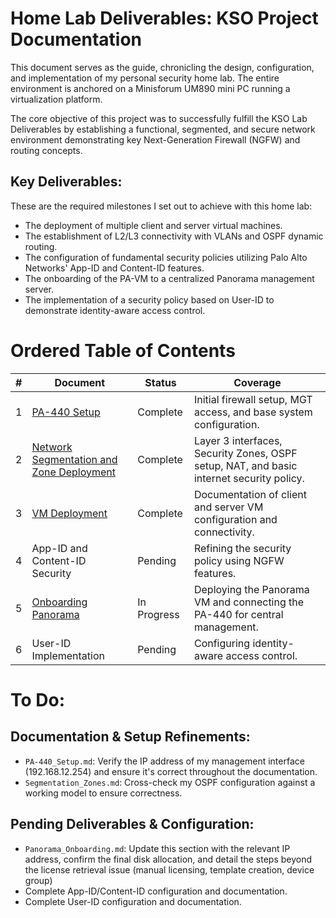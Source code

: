 # Home Lab Deliverables: KSO Project Documentation
This document serves as the guide, chronicling the design, configuration, and implementation of my personal security home lab. The entire environment is anchored on a Minisforum UM890 mini PC running a virtualization platform.

The core objective of this project was to successfully fulfill the KSO Lab Deliverables by establishing a functional, segmented, and secure network environment demonstrating key Next-Generation Firewall (NGFW) and routing concepts.

## Key Deliverables:
These are the required milestones I set out to achieve with this home lab:
* The deployment of multiple client and server virtual machines.
* The establishment of L2/L3 connectivity with VLANs and OSPF dynamic routing.
* The configuration of fundamental security policies utilizing Palo Alto Networks' App-ID and Content-ID features.
* The onboarding of the PA-VM to a centralized Panorama management server.
* The implementation of a security policy based on User-ID to demonstrate identity-aware access control.

# Ordered Table of Contents
| # | Document                                                          | Status      | Coverage                                                                                 |
|---|-------------------------------------------------------------------|-------------|------------------------------------------------------------------------------------------|
| 1 | [PA-440 Setup](PA440_Setup.md)                                    | Complete | Initial firewall setup, MGT access, and base system configuration.                       |
| 2 | [Network Segmentation and Zone Deployment](Segmentation_Zones.md) | Complete    | Layer 3 interfaces, Security Zones, OSPF setup, NAT, and basic internet security policy. |
| 3 | [VM Deployment](VM_Deplyment.md)                                  | Complete    | Documentation of client and server VM configuration and connectivity.                    |
| 4 | App-ID and Content-ID Security                                    | Pending     | Refining the security policy using NGFW features.                                        |
| 5 | [Onboarding Panorama](Panorama_Onboarding.md)                     | In Progress | Deploying the Panorama VM and connecting the PA-440 for central management.              |
| 6 | User-ID Implementation                                            | Pending     | Configuring identity-aware access control.                                               |

# To Do:

## Documentation & Setup Refinements:
* `PA-440_Setup.md`: Verify the IP address of my management interface (192.168.12.254) and ensure it's correct throughout the documentation.
* `Segmentation_Zones.md`: Cross-check my OSPF configuration against a working model to ensure correctness.
## Pending Deliverables & Configuration:
* `Panorama_Onboarding.md`: Update this section with the relevant IP address, confirm the final disk allocation, and detail the steps beyond the license retrieval issue (manual licensing, template creation, device group)
* Complete App-ID/Content-ID configuration and documentation.
* Complete User-ID configuration and documentation.

